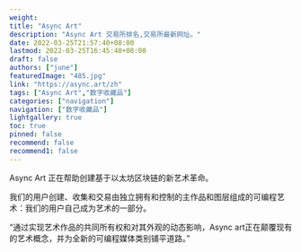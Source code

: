 ```yaml
---
weight: 
title: "Async Art"
description: "Async Art 交易所排名,交易所最新网址。"
date: 2022-03-25T21:57:40+08:00
lastmod: 2022-03-25T16:45:40+08:00
draft: false
authors: ["june"]
featuredImage: "485.jpg"
link: "https://async.art/zh"
tags: ["Async Art","数字收藏品"]
categories: ["navigation"]
navigation: ["数字收藏品"]
lightgallery: true
toc: true
pinned: false
recommend: false
recommend1: false
---
```

Async Art 正在帮助创建基于以太坊区块链的新艺术革命。

我们的用户创建、收集和交易由独立拥有和控制的主作品和图层组成的可编程艺术：我们的用户自己成为艺术的一部分。

“通过实现艺术作品的共同所有权和对其外观的动态影响，Async art正在颠覆现有的艺术概念，并为全新的可编程媒体类别铺平道路。”